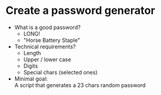 # Create a password generator

- What is a good password?
  - LONG!
  - "Horse Battery Staple"
- Technical requirements?
  - Length
  - Upper / lower case
  - Digits
  - Special chars (selected ones)
- Minimal goal:  
  A script that generates a 23 chars random password
